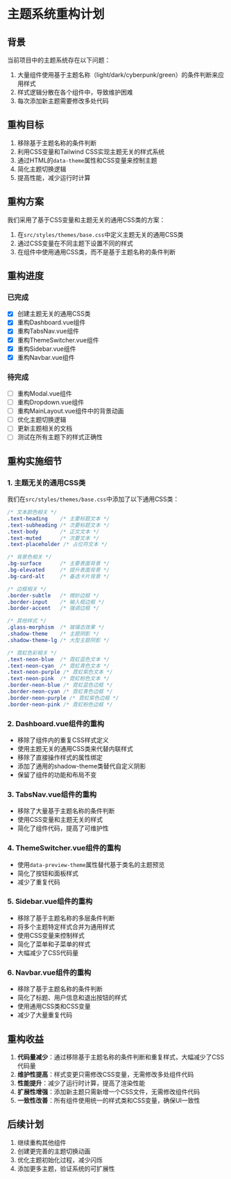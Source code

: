 # 主题系统重构计划

## 背景

当前项目中的主题系统存在以下问题：

1. 大量组件使用基于主题名称（light/dark/cyberpunk/green）的条件判断来应用样式
2. 样式逻辑分散在各个组件中，导致维护困难
3. 每次添加新主题需要修改多处代码

## 重构目标

1. 移除基于主题名称的条件判断
2. 利用CSS变量和Tailwind CSS实现主题无关的样式系统
3. 通过HTML的`data-theme`属性和CSS变量来控制主题
4. 简化主题切换逻辑
5. 提高性能，减少运行时计算

## 重构方案

我们采用了基于CSS变量和主题无关的通用CSS类的方案：

1. 在`src/styles/themes/base.css`中定义主题无关的通用CSS类
2. 通过CSS变量在不同主题下设置不同的样式
3. 在组件中使用通用CSS类，而不是基于主题名称的条件判断

## 重构进度

### 已完成

- [x] 创建主题无关的通用CSS类
- [x] 重构Dashboard.vue组件
- [x] 重构TabsNav.vue组件
- [x] 重构ThemeSwitcher.vue组件
- [x] 重构Sidebar.vue组件
- [x] 重构Navbar.vue组件

### 待完成

- [ ] 重构Modal.vue组件
- [ ] 重构Dropdown.vue组件
- [ ] 重构MainLayout.vue组件中的背景动画
- [ ] 优化主题切换逻辑
- [ ] 更新主题相关的文档
- [ ] 测试在所有主题下的样式正确性

## 重构实施细节

### 1. 主题无关的通用CSS类

我们在`src/styles/themes/base.css`中添加了以下通用CSS类：

```css
/* 文本颜色相关 */
.text-heading    /* 主要标题文本 */
.text-subheading /* 次要标题文本 */
.text-body       /* 正文文本 */
.text-muted      /* 次要文本 */
.text-placeholder /* 占位符文本 */

/* 背景色相关 */
.bg-surface      /* 主要表面背景 */
.bg-elevated     /* 提升表面背景 */
.bg-card-alt     /* 备选卡片背景 */

/* 边框相关 */
.border-subtle   /* 微妙边框 */
.border-input    /* 输入框边框 */
.border-accent   /* 强调边框 */

/* 其他样式 */
.glass-morphism  /* 玻璃态效果 */
.shadow-theme    /* 主题阴影 */
.shadow-theme-lg /* 大型主题阴影 */

/* 霓虹色彩相关 */
.text-neon-blue  /* 霓虹蓝色文本 */
.text-neon-cyan  /* 霓虹青色文本 */
.text-neon-purple /* 霓虹紫色文本 */
.text-neon-pink  /* 霓虹粉色文本 */
.border-neon-blue /* 霓虹蓝色边框 */
.border-neon-cyan /* 霓虹青色边框 */
.border-neon-purple /* 霓虹紫色边框 */
.border-neon-pink /* 霓虹粉色边框 */
```

### 2. Dashboard.vue组件的重构

- 移除了组件内的重复CSS样式定义
- 使用主题无关的通用CSS类来代替内联样式
- 移除了直接操作样式的属性绑定
- 添加了通用的shadow-theme类替代自定义阴影
- 保留了组件的功能和布局不变

### 3. TabsNav.vue组件的重构

- 移除了大量基于主题名称的条件判断
- 使用CSS变量和主题无关的样式
- 简化了组件代码，提高了可维护性

### 4. ThemeSwitcher.vue组件的重构

- 使用`data-preview-theme`属性替代基于类名的主题预览
- 简化了按钮和面板样式
- 减少了重复代码

### 5. Sidebar.vue组件的重构

- 移除了基于主题名称的多层条件判断
- 将多个主题特定样式合并为通用样式
- 使用CSS变量来控制样式
- 简化了菜单和子菜单的样式
- 大幅减少了CSS代码量

### 6. Navbar.vue组件的重构

- 移除了基于主题名称的条件判断
- 简化了标题、用户信息和退出按钮的样式
- 使用通用CSS类和CSS变量
- 减少了大量重复代码

## 重构收益

1. **代码量减少**：通过移除基于主题名称的条件判断和重复样式，大幅减少了CSS代码量
2. **维护性提高**：样式变更只需修改CSS变量，无需修改多处组件代码
3. **性能提升**：减少了运行时计算，提高了渲染性能
4. **扩展性增强**：添加新主题只需新增一个CSS文件，无需修改组件代码
5. **一致性改善**：所有组件使用统一的样式类和CSS变量，确保UI一致性

## 后续计划

1. 继续重构其他组件
2. 创建更完善的主题切换动画
3. 优化主题初始化过程，减少闪烁
4. 添加更多主题，验证系统的可扩展性 